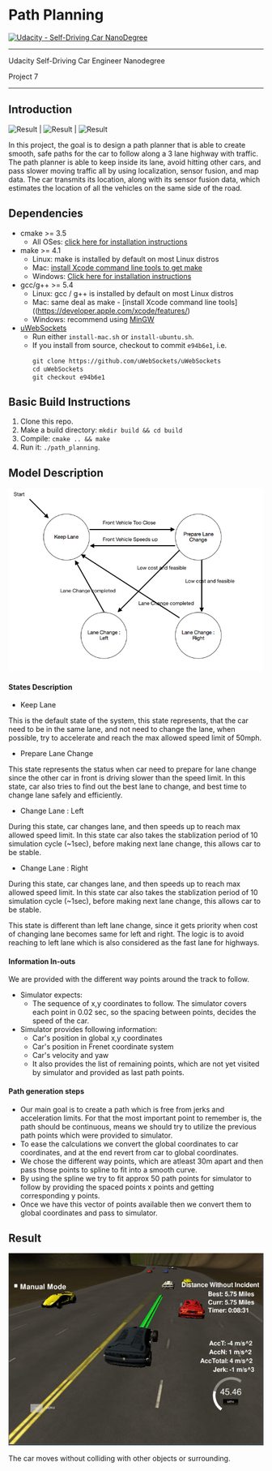 # Path Planning
[![Udacity - Self-Driving Car NanoDegree](https://s3.amazonaws.com/udacity-sdc/github/shield-carnd.svg)](http://www.udacity.com/drive)

---

Udacity Self-Driving Car Engineer Nanodegree

Project 7

---

## Introduction

![Result](https://github.com/Ansheel9/Path-Planning/blob/master/extra/higway_2.gif) | ![Result](https://github.com/Ansheel9/Path-Planning/blob/master/extra/higway_3.gif) | ![Result](https://github.com/Ansheel9/Path-Planning/blob/master/extra/higway_6.gif)

In this project, the goal is to design a path planner that is able to create smooth, safe paths for the car to follow along a 3 lane highway with traffic. The path planner is able to keep inside its lane, avoid hitting other cars, and pass slower moving traffic all by using localization, sensor fusion, and map data. The car transmits its location, along with its sensor fusion data, which estimates the location of all the vehicles on the same side of the road.

## Dependencies

* cmake >= 3.5
  * All OSes: [click here for installation instructions](https://cmake.org/install/)
* make >= 4.1
  * Linux: make is installed by default on most Linux distros
  * Mac: [install Xcode command line tools to get make](https://developer.apple.com/xcode/features/)
  * Windows: [Click here for installation instructions](http://gnuwin32.sourceforge.net/packages/make.htm)
* gcc/g++ >= 5.4
  * Linux: gcc / g++ is installed by default on most Linux distros
  * Mac: same deal as make - [install Xcode command line tools]((https://developer.apple.com/xcode/features/)
  * Windows: recommend using [MinGW](http://www.mingw.org/)
* [uWebSockets](https://github.com/uWebSockets/uWebSockets)
  * Run either `install-mac.sh` or `install-ubuntu.sh`.
  * If you install from source, checkout to commit `e94b6e1`, i.e.
    ```
    git clone https://github.com/uWebSockets/uWebSockets 
    cd uWebSockets
    git checkout e94b6e1
    ```

## Basic Build Instructions

1. Clone this repo.
2. Make a build directory: `mkdir build && cd build`
3. Compile: `cmake .. && make`
4. Run it: `./path_planning`.

## Model Description 

![Result](https://github.com/Ansheel9/Path-Planning/blob/master/extra/HighwayPathPlanner.png)

#### States Description

-  Keep Lane

This is the default state of the system, this state represents, that the car need to be in the same lane, and not need to change the lane, when possible, try to accelerate and reach the max allowed speed limit of 50mph.

- Prepare Lane Change

This state represents the status when car need to prepare for lane change since the other car in front is driving slower than the speed limit. In this state, car also tries to find out the best lane to change, and best time to change lane safely and efficiently.

- Change Lane : Left

During this state, car changes lane, and then speeds up to reach max allowed speed limit. In this state car also takes the stablization period of 10 simulation cycle (~1sec), before making next lane change, this allows car to be stable.

- Change Lane : Right

During this state, car changes lane, and then speeds up to reach max allowed speed limit. In this state car also takes the stablization period of 10 simulation cycle (~1sec), before making next lane change, this allows car to be stable.


This state is different than left lane change, since it gets priority when cost of changing lane becomes same for left and right. The logic is to avoid reaching to left lane which is also considered as the fast lane for highways.

#### Information In-outs

We are provided with the different way points around the track to follow. 
- Simulator expects:
    - The sequence of x,y coordinates to follow. The simulator covers each point in 0.02 sec, so the spacing between points, decides the speed of the car.
- Simulator provides following information:
    - Car's position in global x,y coordinates
    - Car's position in Frenet coordinate system
    - Car's velocity and yaw 
    - It also provides the list of remaining points, which are not yet visited by simulator and provided as last path points.

#### Path generation steps

- Our main goal is to create a path which is free from jerks and acceleration limits. For that the most important point to remember is, the path should be continuous, means we should try to utilize the previous path points which were provided to simulator.
- To ease the calculations we convert the global coordinates to car coordinates, and at the end revert from car to global coordinates.
- We chose the different way points, which are atleast 30m apart and then pass those points to spline to fit into a smooth curve.
- By using the spline we try to fit approx 50 path points for simulator to follow by providing the spaced points x points and getting corresponding y points.
- Once we have this vector of points available then we convert them to global coordinates and pass to simulator.

## Result

![training_img](https://github.com/Ansheel9/Path-Planning/blob/master/extra/result.PNG)

The car moves without colliding with other objects or surrounding.
